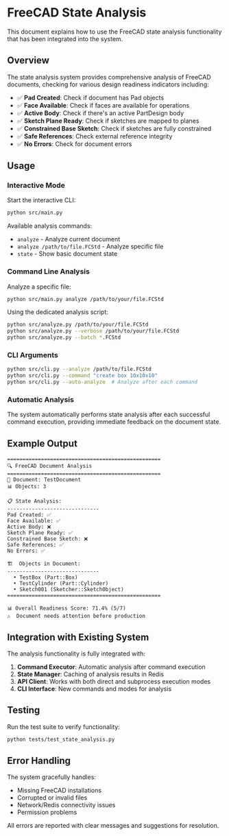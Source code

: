 # FreeCAD State Analysis

This document explains how to use the FreeCAD state analysis functionality that has been integrated into the system.

## Overview

The state analysis system provides comprehensive analysis of FreeCAD documents, checking for various design readiness indicators including:

- ✅ **Pad Created**: Check if document has Pad objects
- ✅ **Face Available**: Check if faces are available for operations  
- ✅ **Active Body**: Check if there's an active PartDesign body
- ✅ **Sketch Plane Ready**: Check if sketches are mapped to planes
- ✅ **Constrained Base Sketch**: Check if sketches are fully constrained
- ✅ **Safe References**: Check external reference integrity
- ✅ **No Errors**: Check for document errors

## Usage

### Interactive Mode

Start the interactive CLI:
```bash
python src/main.py
```

Available analysis commands:
- `analyze` - Analyze current document
- `analyze /path/to/file.FCStd` - Analyze specific file
- `state` - Show basic document state

### Command Line Analysis

Analyze a specific file:
```bash
python src/main.py analyze /path/to/your/file.FCStd
```

Using the dedicated analysis script:
```bash
python src/analyze.py /path/to/your/file.FCStd
python src/analyze.py --verbose /path/to/your/file.FCStd
python src/analyze.py --batch *.FCStd
```

### CLI Arguments

```bash
python src/cli.py --analyze /path/to/file.FCStd
python src/cli.py --command "create box 10x10x10"
python src/cli.py --auto-analyze  # Analyze after each command
```

### Automatic Analysis

The system automatically performs state analysis after each successful command execution, providing immediate feedback on the document state.

## Example Output

```
==================================================
🔍 FreeCAD Document Analysis
==================================================
📄 Document: TestDocument
📊 Objects: 3

📋 State Analysis:
------------------------------
Pad Created: ✅
Face Available: ✅
Active Body: ❌
Sketch Plane Ready: ✅
Constrained Base Sketch: ❌
Safe References: ✅
No Errors: ✅

🏗️  Objects in Document:
------------------------------
  • TestBox (Part::Box)
  • TestCylinder (Part::Cylinder)
  • Sketch001 (Sketcher::SketchObject)
==================================================

📊 Overall Readiness Score: 71.4% (5/7)
⚠️  Document needs attention before production
```

## Integration with Existing System

The analysis functionality is fully integrated with:

1. **Command Executor**: Automatic analysis after command execution
2. **State Manager**: Caching of analysis results in Redis
3. **API Client**: Works with both direct and subprocess execution modes
4. **CLI Interface**: New commands and modes for analysis

## Testing

Run the test suite to verify functionality:
```bash
python tests/test_state_analysis.py
```

## Error Handling

The system gracefully handles:
- Missing FreeCAD installations
- Corrupted or invalid files
- Network/Redis connectivity issues
- Permission problems

All errors are reported with clear messages and suggestions for resolution.
